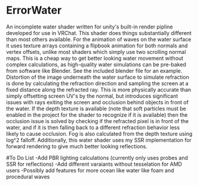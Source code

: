 # ErrorWater
An incomplete water shader written for unity's built-in render pipline developed for use in VRChat. This shader does things substantially different than most others available. For the animation of waves on the water surface it uses texture arrays containing a flipbook animation for both normals and vertex offsets, unlike most shaders which simply use two scrolling normal maps. This is a cheap way to get better looking water movement without complex calculations, as high-quality water simulations can be pre-baked from software like Blender. See the included blender file for an example. Distortion of the image underneath the water surface to simulate refraction is done by calculating the refraction direction and sampling the screen at a fixed distance along the refracted ray. This is more physically accurate than simply offsetting screen UV's by the normal, but introduces significant issues with rays exiting the screen and occlusion behind objects in front of the water. If the depth texture is available (note that soft particles must be enabled in the project for the shader to recognize if it is available) then the occlusion issue is solved by checking if the refracted pixel is in front of the water, and if it is then falling back to a different refraction behavior less likely to cause occlusion. Fog is also calculated from the depth texture using log^2 falloff. Additionally, this water shader uses my SSR implementation for forward rendering to give much better looking reflections.

#To Do List
-Add PBR lighting calculations (currently only uses probes and SSR for reflections)
-Add different varaiants without tesselation for AMD users
-Possibly add features for more ocean like water like foam and procedural waves